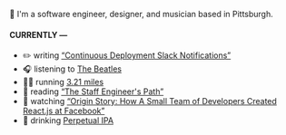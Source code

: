 👋 I'm a software engineer, designer, and musician based in Pittsburgh.

#### CURRENTLY —

* ✏️ writing [“Continuous Deployment Slack Notifications”](https://www.amoscato.com/journal/slack-deploy-notifications/)
* 🎧 listening to [The Beatles](https://www.last.fm/music/The+Beatles/_/Blackbird+-+Remastered+2009)
* 🏃‍♂️ running [3.21 miles](https://www.strava.com/activities/9448935057)
* 📘 reading [“The Staff Engineer&#39;s Path”](https://www.goodreads.com/book/show/59694859-the-staff-engineer-s-path)
* 🍿 watching [“Origin Story: How A Small Team of Developers Created React.js at Facebook”](https://youtu.be/8pDqJVdNa44)
* 🍺 drinking [Perpetual IPA](https://untappd.com/user/namoscato/checkin/1285909528)
